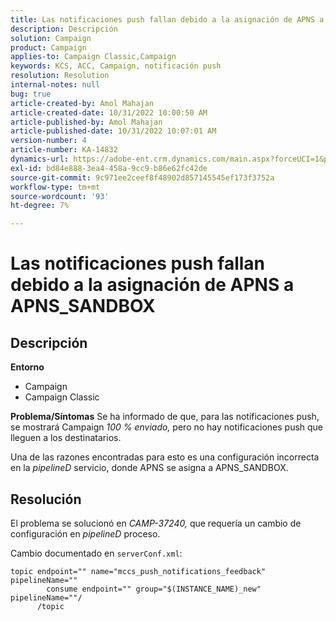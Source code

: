 ```yaml
---
title: Las notificaciones push fallan debido a la asignación de APNS a APNS_SANDBOX
description: Descripción
solution: Campaign
product: Campaign
applies-to: Campaign Classic,Campaign
keywords: KCS, ACC, Campaign, notificación push
resolution: Resolution
internal-notes: null
bug: true
article-created-by: Amol Mahajan
article-created-date: 10/31/2022 10:00:50 AM
article-published-by: Amol Mahajan
article-published-date: 10/31/2022 10:07:01 AM
version-number: 4
article-number: KA-14832
dynamics-url: https://adobe-ent.crm.dynamics.com/main.aspx?forceUCI=1&pagetype=entityrecord&etn=knowledgearticle&id=858fafe5-0259-ed11-9561-6045bd006079
exl-id: bd84e888-3ea4-458a-9cc9-b86e62fc42de
source-git-commit: 9c971ee2ceef8f48902d857145545ef173f3752a
workflow-type: tm+mt
source-wordcount: '93'
ht-degree: 7%

---
```


# Las notificaciones push fallan debido a la asignación de APNS a APNS_SANDBOX

## Descripción

<b>Entorno</b>
- Campaign
- Campaign Classic



<b>Problema/Síntomas</b>
Se ha informado de que, para las notificaciones push, se mostrará Campaign *100 % enviado,* pero no hay notificaciones push que lleguen a los destinatarios.

Una de las razones encontradas para esto es una configuración incorrecta en la *pipelineD* servicio, donde APNS se asigna a APNS_SANDBOX.


## Resolución


El problema se solucionó en *CAMP-37240,* que requería un cambio de configuración en *pipelineD* proceso.

Cambio documentado en `serverConf.xml`:


```
topic endpoint="" name="mccs_push_notifications_feedback" pipelineName=""
        consume endpoint="" group="$(INSTANCE_NAME)_new" pipelineName=""/
      /topic
```
